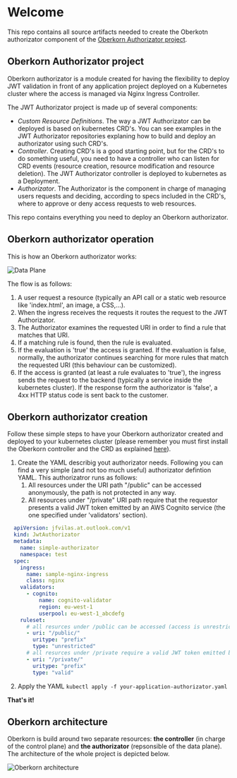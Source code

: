 # Welcome
This repo contains all source artifacts needed to create the Oberkotn authorizator component of the [Oberkorn Authorizator project](https://jfvilaspersonal.github.io/oberkorn).

## Oberkorn Authorizator project
Oberkorn authorizator is a module created for having the flexibility to deploy JWT validation in front of any application project deployed on a Kubernetes cluster where the access is managed via Nginx Ingress Controller.

The JWT Authorizator project is made up of several components:
  - *Custom Resource Definitions*. The way a JWT Authorizator can be deployed is based on kubernetes CRD's. You can see examples in the JWT Authorizator repositories explaning how to build and deploy an authorizator using such CRD's.
  - *Controller*. Creating CRD's is a good starting point, but for the CRD's to do something useful, you need to have a controller who can listen for CRD events (resource creation, resource modification and resource deletion). The JWT Authorizator controller is deployed to kubernetes as a Deployment.
  - *Authorizator*. The Authorizator is the component in charge of managing users requests and deciding, according to specs included in the CRD's, where to approve or deny access requests to web resources.

This repo contains everything you need to deploy an Oberkorn authorizator.

## Oberkorn authorizator operation
This is how an Oberkorn authorizator works:

![Data Plane](https://jfvilaspersonal.github.io/oberkorn/_media/architecture/dataplane.png)

The flow is as follows:
  1. A user request a resource (typically an API call or a static web resource like 'index.html', an image, a CSS,...).
  2. When the ingress receives the requests it routes the request to the JWT Authorizator.
  3. The Authorizator examines the requested URI in order to find a rule that matches that URI.
  4. If a matching rule is found, then the rule is evaluated.
  5. If the evaluation is 'true' the access is granted. If the evaluation is false, normally, the authorizator continues searching for more rules that match the requested URI (this behaviour can be customized).
  6. If the access is granted (at least a rule evaluates to 'true'), the ingress sends the request to the backend (typically a service inside the kubernetes cluster). If the response form the authorizator is 'false', a 4xx HTTP status code is sent back to the customer.

## Oberkorn authorizator creation
Follow these simple steps to have your Oberkorn authorizator created and deployed to your kubernetes cluster (please remember you must first install the Oberkorn controller and the CRD as explained [here](https://github.com/jfvilasPersonal/jwta-controller)).

  1. Create the YAML describig yout authorizator needs. Following you can find a very simple (and not too much useful) authorizator defintion YAML. This authorizatror runs as follows:
     1. All resources under the URI path "/public" can be accessed anonymously, the path is not protected in any way.
     2. All resources under "/private" URI path require that the requestor presents a valid JWT token emitted by an AWS Cognito service (the one specified under 'validators' section).

```yaml
  apiVersion: jfvilas.at.outlook.com/v1
  kind: JwtAuthorizator
  metadata:
    name: simple-authorizator
    namespace: test
  spec:
    ingress:
      name: sample-nginx-ingress
      class: nginx
    validators:
      - cognito:
          name: cognito-validator
          region: eu-west-1
          userpool: eu-west-1_abcdefg
    ruleset:
      # all resurces under /public can be accessed (access is unrestricted)
      - uri: "/public/"
        uritype: "prefix"
        type: "unrestricted"
      # all resurces under /private require a valid JWT token emitted by the cognito validator
      - uri: "/private/"
        uritype: "prefix"
        type: "valid"
```

  2. Apply the YAML
        `kubectl apply -f your-application-authorizator.yaml`
       
**That's it!**

## Oberkorn architecture
Oberkorn is build around two separate resources: **the controller** (in charge of the control plane) and **the authorizator** (repsonsible of the data plane). The architecture of the whole project is depicted below.

![Oberkorn architecture](https://jfvilaspersonal.github.io/oberkorn/_media/oberkorn-architecture.png)

